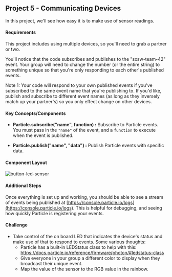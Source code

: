 ## Project 5 - Communicating Devices

In this project, we'll see how easy it is to make use of sensor readings.

#### Requirements

This project includes using multiple devices, so you'll need to grab a partner or two.

You'll notice that the code subscribes and publishes to the "sxsw-team-42" event. Your group will need to change the number (or the entire string) to something unique so that you're only responding to each other's published events.

Note 1: Your code will respond to your own published events if you've subscribed to the same event name that you're publishing to. If you'd like, publish and subscribe to different event names (as long as they inversely match up your partner's) so you only effect change on other devices.

#### Key Concepts/Components

- **Particle.subscribe("name", function) :** Subscribe to Particle events. You must pass in the `"name"` of the event, and a `function` to execute when the event is published.

- **Particle.publish("name", "data") :** Publish Particle events with specific data.

#### Component Layout

![button-led-sensor](https://cloud.githubusercontent.com/assets/1410181/23530485/1c010e42-ff5f-11e6-98a9-d13cab523d78.png)

#### Additional Steps

Once everything is set up and working, you should be able to see a stream of events being published at [https://console.particle.io/logs](https://console.particle.io/logs). This is helpful for debugging, and seeing how quickly Particle is registering your events.

#### Challenge

- Take control of the on board LED that indicates the device's status and make use of that to respond to events. Some various thoughts:
  - Particle has a built-in LEDStatus class to help with this: https://docs.particle.io/reference/firmware/photon/#ledstatus-class
  - Give everyone in your group a different color to display when they broadcast their unique event.
  - Map the value of the sensor to the RGB value in the rainbow.

